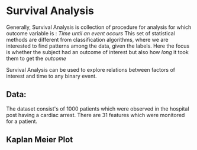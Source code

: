 # Survival Analysis

Generally, Survival Analysis is collection of procedure for analysis for which outcome variable is : *Time until an event occurs* 
This set of statistical methods are different from classification algorithms, where we are interested to find patterns among the data, given the labels. 
Here the focus is whether the subject had an outcome of interest but also how *long* it took them to get the *outcome*

Survival Analysis can be used to explore relations between factors of interest and time to any binary event. 

## Data:

The dataset consist's of 1000 patients which were observed in the hospital post having a cardiac arrest. 
There are 31 features which were monitored for a patient. 

## Kaplan Meier Plot




